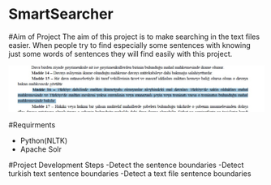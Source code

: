 # SmartSearcher
#Aim of Project
The aim of this project is to make searching in the text files easier. When people try to find especially some sentences with knowing just some words of sentences they will find easily with this project.

![alt tag](https://github.com/ramadansanli/search/blob/master/22.jpg?raw=true)


#Requirments 
  - Python(NLTK)
  - Apache Solr


#Project Development Steps
   -Detect the sentence boundaries 
   -Detect turkish text sentence boundaries
   -Detect a text file sentence boundaries
   



